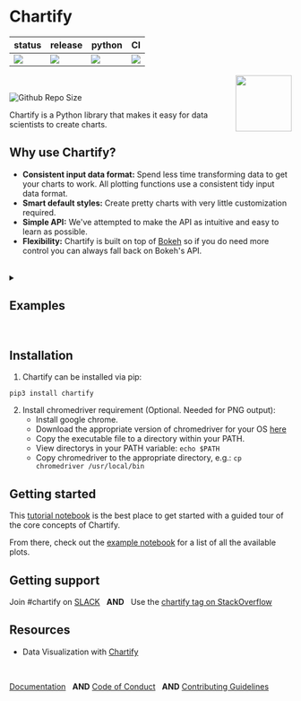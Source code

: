 Chartify
========

|status|release|python|CI|
|---|----|----|----|
|<img src="https://img.shields.io/badge/Status-Beta-blue.svg" />|<img src="https://img.shields.io/badge/Release-3.0.0-blue.svg" />|<img src="https://img.shields.io/badge/Python-3.6-blue.svg" />|<img src="https://github.com/spotify/chartify/workflows/Tox/badge.svg" />|<img src="https://github.com/spotify/chartify/actions" />

<img width="100" align="right" src="https://user-images.githubusercontent.com/94545831/196786770-b10bd085-9b56-4575-8925-d90ee72bbcc2.png" />

<br>

![Github Repo Size](https://img.shields.io/github/repo-size/spotify/chartify?style=for-the-badge&color=aqua)

Chartify is a Python library that makes it easy for data scientists to create charts.


Why use Chartify?
-----------------

- **Consistent input data format:** Spend less time transforming data to get your charts to work. All plotting functions use a consistent tidy input data format.
- **Smart default styles:** Create pretty charts with very little customization required.
- **Simple API:** We've attempted to make the API as intuitive and easy to learn as possible.
- **Flexibility:** Chartify is built on top of [Bokeh](https://docs.bokeh.org/en/latest/) so if you do need more control you can always fall back on Bokeh's API.

<br>

<details>
<summary><h2> Examples </h2></summary>


<img  width="500" src="https://raw.githubusercontent.com/spotify/chartify/master/docs/_static/chartify1.png" />
<img  width="500" src="https://raw.githubusercontent.com/spotify/chartify/master/docs/_static/chartify2.png" />
<img  width="500" src="https://raw.githubusercontent.com/spotify/chartify/master/docs/_static/chartify3.png" />
<img  width="500" src="https://raw.githubusercontent.com/spotify/chartify/master/docs/_static/chartify4.png" />
<img  width="500" src="https://raw.githubusercontent.com/spotify/chartify/master/docs/_static/chartify5.png" />
<img  width="500" src="https://raw.githubusercontent.com/spotify/chartify/master/docs/_static/chartify6.png" />

[See this notebook for more examples!](https://github.com/spotify/chartify/blob/master/examples/Examples.ipynb)

</details><br>

Installation
------------

1. Chartify can be installed via pip:

``pip3 install chartify``

2. Install chromedriver requirement (Optional. Needed for PNG output):
    - Install google chrome.
    - Download the appropriate version of chromedriver for your OS [here](https://sites.google.com/chromium.org/driver/)
    - Copy the executable file to a directory within your PATH.
	- View directorys in your PATH variable: ``echo $PATH``
	- Copy chromedriver to the appropriate directory, e.g.: ``cp chromedriver /usr/local/bin``

Getting started
---------------

This [tutorial notebook](https://github.com/spotify/chartify/blob/master/examples/Chartify%20Tutorial.ipynb) is the best place to get started with a guided tour of the core concepts of Chartify.

From there, check out the [example notebook](https://github.com/spotify/chartify/blob/master/examples/Examples.ipynb) for a list of all the available plots.


Getting support
---------------

Join #chartify on [SLACK](https://slackin.spotify.com/) &nbsp; **AND** &nbsp; Use the [chartify tag on StackOverflow](https://stackoverflow.com/questions/tagged/chartify)

Resources
---------------

- Data Visualization with [Chartify](https://www.section.io/engineering-education/data-viz-chartify/)

<br>

[Documentation](https://chartify.readthedocs.io/en/latest/) &nbsp;  **AND**   [Code of Conduct](https://github.com/spotify/code-of-conduct/blob/master/code-of-conduct.md) &nbsp; **AND**    [Contributing Guidelines](https://github.com/spotify/chartify/blob/master/CONTRIBUTING.rst)
